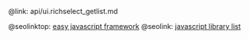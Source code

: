 @link: api/ui.richselect_getlist.md

@seolinktop: [easy javascript framework](https://webix.com)
@seolink: [javascript library list](https://webix.com/widget/list/)